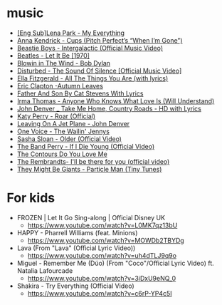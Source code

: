 # music
* [[Eng Sub]Lena Park - My Everything](https://www.youtube.com/watch?v=NGNGgDd8450)
* [Anna Kendrick - Cups (Pitch Perfect’s “When I’m Gone”)](https://www.youtube.com/watch?v=cmSbXsFE3l8)
* [Beastie Boys - Intergalactic (Official Music Video)](https://www.youtube.com/watch?v=qORYO0atB6g)
* [Beatles - Let It Be [1970]](https://www.youtube.com/watch?v=2xDzVZcqtYI)
* [Blowin in The Wind - Bob Dylan](https://www.youtube.com/watch?v=3l4nVByCL44)
* [Disturbed - The Sound Of Silence [Official Music Video]](https://www.youtube.com/watch?v=u9Dg-g7t2l4)
* [Ella Fitzgerald - All The Things You Are (with lyrics)](https://www.youtube.com/watch?v=OPapxr8GvGA)
* [Eric Clapton -Autumn Leaves](https://www.youtube.com/watch?v=UQlFOX0YKlQ)
* [Father And Son By Cat Stevens With Lyrics](https://www.youtube.com/watch?v=eXdm0Yt7BFI)
* [Irma Thomas - Anyone Who Knows What Love Is (Will Understand)](https://www.youtube.com/watch?v=1S-fR3_X7gg)
* [John Denver _ Take Me Home, Country Roads - HD with Lyrics](https://www.youtube.com/watch?v=wH8Ajv_6Xj4)
* [Katy Perry - Roar (Official)](https://www.youtube.com/watch?v=CevxZvSJLk8)
* [Leaving On A Jet Plane - John Denver](https://www.youtube.com/watch?v=19ToC8pQrCY)
* [One Voice - The Wailin' Jennys](https://www.youtube.com/watch?v=3e66rJn01_A)
* [Sasha Sloan - Older (Official Video)](https://www.youtube.com/watch?v=Rb_tqxQKSPM)
* [The Band Perry - If I Die Young (Official Video)](https://www.youtube.com/watch?v=7NJqUN9TClM)
* [The Contours Do You Love Me](https://www.youtube.com/watch?v=3EoI-6lQFIE)
* [The Rembrandts- I'll be there for you (official video)](https://www.youtube.com/watch?v=q-9kPks0IfE)
* [They Might Be Giants - Particle Man (Tiny Tunes)](https://www.youtube.com/watch?v=LsAiCs66l40)

# For kids
* FROZEN | Let It Go Sing-along | Official Disney UK
  * https://www.youtube.com/watch?v=L0MK7qz13bU
* HAPPY - Pharrell Williams (feat. Minions)
  * https://www.youtube.com/watch?v=MOWDb2TBYDg
* Lava (From "Lava" (Official Lyric Video))
  * https://www.youtube.com/watch?v=uh4dTLJ9q9o
* Miguel - Remember Me (Dúo) (From "Coco"/Official Lyric Video) ft. Natalia Lafourcade
  * https://www.youtube.com/watch?v=3iDxU9eNQ_0
* Shakira - Try Everything (Official Video)
  * https://www.youtube.com/watch?v=c6rP-YP4c5I
